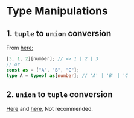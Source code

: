 # Type Manipulations

## 1. `tuple` to `union` conversion

From [here:](https://github.com/microsoft/TypeScript/issues/13298#issuecomment-423385929)

```typescript
[3, 1, 2][number]; // => 1 | 2 | 3
// or
const as = ["A", "B", "C"];
type A = typeof as[number]; // 'A' | 'B' | 'C
```

## 2. `union` to `tuple` conversion

[Here](https://stackoverflow.com/a/55128956) and [here.](https://github.com/microsoft/TypeScript/issues/13298#issuecomment-885980381) Not recommended.
